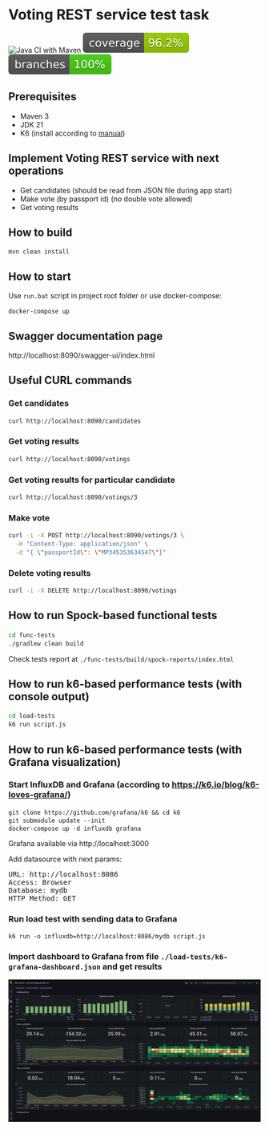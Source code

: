 
# Voting REST service test task
![Java CI with Maven](https://github.com/andrei-punko/voting-service/workflows/Java%20CI%20with%20Maven/badge.svg)
[![Coverage](.github/badges/jacoco.svg)](https://github.com/andrei-punko/voting-service/actions/workflows/maven.yml)
[![Branches](.github/badges/branches.svg)](https://github.com/andrei-punko/voting-service/actions/workflows/maven.yml)

## Prerequisites
- Maven 3
- JDK 21
- K6 (install according to [manual](https://k6.io/docs/getting-started/installation))

## Implement Voting REST service with next operations
- Get candidates (should be read from JSON file during app start)
- Make vote (by passport id) (no double vote allowed)
- Get voting results


## How to build
    mvn clean install

## How to start
Use `run.bat` script in project root folder or use docker-compose:
```
docker-compose up
```

## Swagger documentation page
http://localhost:8090/swagger-ui/index.html

## Useful CURL commands

### Get candidates
```bash
curl http://localhost:8090/candidates
```

### Get voting results
```bash
curl http://localhost:8090/votings
```

### Get voting results for particular candidate
```bash
curl http://localhost:8090/votings/3
```

### Make vote
```bash
curl -i -X POST http://localhost:8090/votings/3 \
  -H "Content-Type: application/json" \
  -d "{ \"passportId\": \"MP345353634547\"}"
```

### Delete voting results
```bash
curl -i -X DELETE http://localhost:8090/votings
```

## How to run Spock-based functional tests
```bash
cd func-tests
./gradlew clean build
```

Check tests report at `./func-tests/build/spock-reports/index.html`

## How to run k6-based performance tests (with console output)

```bash
cd load-tests
k6 run script.js
```

## How to run k6-based performance tests (with Grafana visualization)

### Start InfluxDB and Grafana (according to https://k6.io/blog/k6-loves-grafana/)
```
git clone https://github.com/grafana/k6 && cd k6
git submodule update --init
docker-compose up -d influxdb grafana
```
Grafana available via http://localhost:3000

Add datasource with next params:
<pre>
URL: http://localhost:8086
Access: Browser
Database: mydb
HTTP Method: GET
</pre>

### Run load test with sending data to Grafana
```
k6 run -o influxdb=http://localhost:8086/mydb script.js
```

### Import dashboard to Grafana from file `./load-tests/k6-grafana-dashboard.json` and get results

![K6 Grafana dashboard](./load-tests/k6-grafana-dashboard.png)
